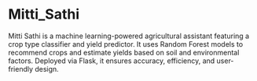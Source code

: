 # Mitti_Sathi
Mitti Sathi is a machine learning-powered agricultural assistant featuring a crop type classifier and yield predictor. It uses Random Forest models to recommend crops and estimate yields based on soil and environmental factors. Deployed via Flask, it ensures accuracy, efficiency, and user-friendly design.
